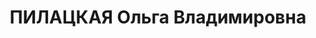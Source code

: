 ---
title: ПИЛАЦКАЯ Ольга Владимировна
description: "родилась 18(30).07.1884 в Москве - расстреляна 22.12.1937, с 1904 член\
  \ РСДРП Образование\t \t окончила Ермоло-Мариинское женское училище \\n Послужной\
  \ список 1909 - 1910\t член Русского бюро ЦК РСДРП 1910\t арестована \t осуждена\
  \ к административной высылке в Саратов  - 1914\t в эмиграции (Англия, Германия)\
  \ 1914\t возвратилась в Россию 1917\t член Городского районного комитета РСДРП(б)\
  \ (Москва) 1917\t член Городского районного военно-революционного комитета (Москва)\
  \ \t на советской, партийной работе (Москва) 1918 - \t член Московской губернской\
  \ ЧК  - 1922\t секретарь Агитационно-пропагандистского отдела ЦК РКП(б) 1922 - 1926\t\
  \ заведующая Агитационно-пропагандистским отделом Екатеринославского губернского\
  \ - окружного комитета КП(б) \t    Украины 12.12.1925 - 20.11.1927\t кандидат в\
  \ члены ЦК КП(б) Украины 1926 - 1930\t заведующая Женским отделом ЦК КП(б) Украины\
  \ 1927 - 1937\t член Президиума Всеукраинского ЦИК 29.11.1927 - 27.1.19381\t член\
  \ ЦК КП(б) Украины\t 1930-XI  1934-XII  1937-XIII 29.11.1927 - 27.5.1937\t член\
  \ Организационного бюро ЦК КП(б) Украины 9.4.1929 - 5.6.1930\t кандидат в члены\
  \ Секретариата ЦК КП(б) Украины 1930 - 1937\t заместитель председателя Государственной\
  \ плановой комиссии при СНК Украинской ССР 1932 - 1934\t директор Института Красной\
  \ профессуры при Всеукраинском ЦИК 1934 - 1936\t директор Института истории партии\
  \ и Октябрьской Революции при ЦК КП(б) Украины 1937\t арестована \\n Была замужем\
  \ за В. М. Загорским (Лубоцким, 1883-1919).\t 1 Исключена из состава членов ЦК КП(б)\
  \ Украины Постановлением пленума ЦК КП(б) Украины"
---